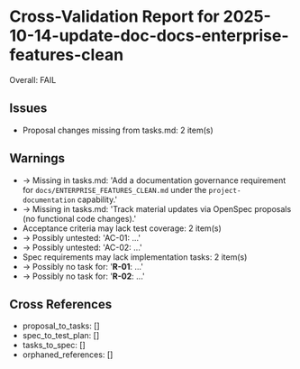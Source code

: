 # Cross-Validation Report for 2025-10-14-update-doc-docs-enterprise-features-clean

Overall: FAIL


## Issues

- Proposal changes missing from tasks.md: 2 item(s)

## Warnings

-   → Missing in tasks.md: 'Add a documentation governance requirement for `docs/ENTERPRISE_FEATURES_CLEAN.md` under the `project-documentation` capability.'
-   → Missing in tasks.md: 'Track material updates via OpenSpec proposals (no functional code changes).'
- Acceptance criteria may lack test coverage: 2 item(s)
-   → Possibly untested: 'AC-01: ...'
-   → Possibly untested: 'AC-02: ...'
- Spec requirements may lack implementation tasks: 2 item(s)
-   → Possibly no task for: '**R-01**: ...'
-   → Possibly no task for: '**R-02**: ...'

## Cross References

- proposal_to_tasks: []
- spec_to_test_plan: []
- tasks_to_spec: []
- orphaned_references: []
